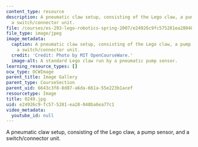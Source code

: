 ```yaml
---
content_type: resource
description: A pneumatic claw setup, consisting of the Lego claw, a pump sensor, and
  a switch/connector unit.
file: /courses/es-293-lego-robotics-spring-2007/e24926c9fc575281ea28048ba6ea77c1_0249.jpg
file_type: image/jpeg
image_metadata:
  caption: A pneumatic claw setup, consisting of the Lego claw, a pump sensor, and
    a switch/connector unit.
  credit: 'Credit: Photo by MIT OpenCourseWare.'
  image-alt: A standard Lego claw run by a pneumatic pump sensor.
learning_resource_types: []
ocw_type: OCWImage
parent_title: Image Gallery
parent_type: CourseSection
parent_uid: 6643c3f8-8d87-a6da-661a-55e223b1acef
resourcetype: Image
title: 0249.jpg
uid: e24926c9-fc57-5281-ea28-048ba6ea77c1
video_metadata:
  youtube_id: null
---
```

A pneumatic claw setup, consisting of the Lego claw, a pump sensor, and a switch/connector unit.